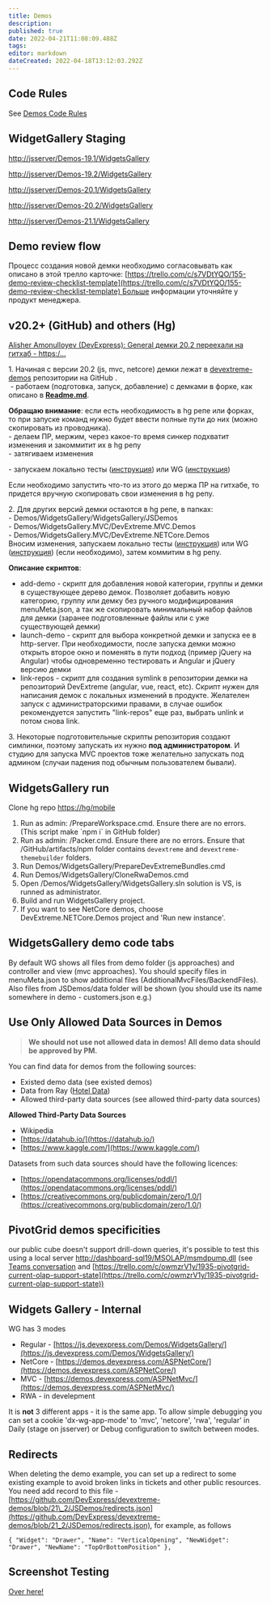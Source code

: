 ```yaml
---
title: Demos
description: 
published: true
date: 2022-04-21T11:08:09.488Z
tags: 
editor: markdown
dateCreated: 2022-04-18T13:12:03.292Z
---
```


## **Code Rules**

See [Demos Code Rules](https://devexpress.sharepoint.com/:w:/s/devextreme/EYfhf60Q1-xOn4yCH0TFMi4B1uunl-l8z1kUp3N78etmbg?e=oA6g7w)

## **WidgetGallery Staging**

[http://jsserver/Demos-19.1/WidgetsGallery](http://jsserver/Demos-19.1/WidgetsGallery)

[http://jsserver/Demos-19.2/WidgetsGallery](http://jsserver/Demos-19.2/WidgetsGallery)

[http://jsserver/Demos-20.1/WidgetsGallery](http://jsserver/Demos-20.1/WidgetsGallery)

[http://jsserver/Demos-20.2/WidgetsGallery](http://jsserver/Demos-20.2/WidgetsGallery)

[http://jsserver/Demos-21.1/WidgetsGallery](http://jsserver/Demos-21.1/WidgetsGallery)

## **Demo review flow**

Процесс создания новой демки необходимо согласовывать как описано в этой трелло карточке: [https://trello.com/c/s7VDtYQO/155-demo-review-checklist-template](https://trello.com/c/s7VDtYQO/155-demo-review-checklist-template) Больше информации уточняйте у продукт менеджера. 

## **v20.2+ (GitHub) and others (Hg)**

[Alisher Amonulloyev (DevExpress): General демки 20.2 переехали на гитхаб - https:/…](https://teams.microsoft.com/l/message/19:7a8fe7395a2d47288c29cfc421df6cbf@thread.skype/1596530619934?tenantId=e4d60396-9352-4ae8-b84c-e69244584fa4&groupId=8c31b3e5-5870-46b1-92a7-180d13b282ed&parentMessageId=1596530619934&teamName=DevExtreme&channelName=General&createdTime=1596530619934) 

1\. Начиная с версии 20.2 (js, mvc, netcore) демки лежат в [devextreme-demos](https://github.com/DevExpress/devextreme-demos/) репозитории на GitHub .   
 - работаем (подготовка, запуск, добавление) с демками в форке, как описано в [**Readme.md**](https://github.com/DevExpress/devextreme-demos/blob/20_2/README.md). 

**Обращаю внимание**: если есть необходимость в hg репе или форках, то при запуске команд нужно будет ввести полные пути до них (можно скопировать из проводника).  
\- делаем ПР, мержим, через какое-то время синкер подхватит изменения и закоммитит их в hg репу  
\- затягиваем изменения

\- запускаем локально тесты ([инструкция](https://teams.microsoft.com/l/entity/com.microsoft.teamspace.tab.wiki/tab::2bd851b6-bd63-41ab-bde1-8f1c9de4b600?context=%7B%22subEntityId%22%3A%22%7B%5C%22pageId%5C%22%3A12%2C%5C%22origin%5C%22%3A2%7D%22%2C%22channelId%22%3A%2219%3A7a8fe7395a2d47288c29cfc421df6cbf%40thread.skype%22%7D&tenantId=e4d60396-9352-4ae8-b84c-e69244584fa4)) или WG ([инструкция](https://teams.microsoft.com/l/entity/com.microsoft.teamspace.tab.wiki/tab::2bd851b6-bd63-41ab-bde1-8f1c9de4b600?context=%7B%22subEntityId%22%3A%22%7B%5C%22pageId%5C%22%3A93%2C%5C%22origin%5C%22%3A2%7D%22%2C%22channelId%22%3A%2219%3A7a8fe7395a2d47288c29cfc421df6cbf%40thread.skype%22%7D&tenantId=e4d60396-9352-4ae8-b84c-e69244584fa4))

Если необходимо запустить что-то из этого до мержа ПР на гитхабе, то придется вручную скопировать свои изменения в hg репу.

2\. Для других версий демки остаются в hg репе, в папках:  
\- Demos/WidgetsGallery/WidgetsGallery/JSDemos  
\- Demos/WidgetsGallery.MVC/DevExtreme.MVC.Demos  
\- Demos/WidgetsGallery.MVC/DevExtreme.NETCore.Demos  
Вносим изменения, запускаем локально тесты ([инструкция](https://teams.microsoft.com/l/entity/com.microsoft.teamspace.tab.wiki/tab::2bd851b6-bd63-41ab-bde1-8f1c9de4b600?context=%7B%22subEntityId%22%3A%22%7B%5C%22pageId%5C%22%3A12%2C%5C%22origin%5C%22%3A2%7D%22%2C%22channelId%22%3A%2219%3A7a8fe7395a2d47288c29cfc421df6cbf%40thread.skype%22%7D&tenantId=e4d60396-9352-4ae8-b84c-e69244584fa4)) или WG ([инструкция](https://teams.microsoft.com/l/entity/com.microsoft.teamspace.tab.wiki/tab::2bd851b6-bd63-41ab-bde1-8f1c9de4b600?context=%7B%22subEntityId%22%3A%22%7B%5C%22pageId%5C%22%3A93%2C%5C%22origin%5C%22%3A2%7D%22%2C%22channelId%22%3A%2219%3A7a8fe7395a2d47288c29cfc421df6cbf%40thread.skype%22%7D&tenantId=e4d60396-9352-4ae8-b84c-e69244584fa4)) (если необходимо), затем коммитим в hg репу.

**Описание скриптов**:

-   add-demo - скрипт для добавления новой категории, группы и демки в существующее дерево демок. Позволяет добавить новую категорию, группу или демку без ручного модифицирования menuMeta.json, а так же скопировать минимальный набор файлов для демки (заранее подготовленные файлы или с уже существующей демки)
-   launch-demo - скрипт для выбора конкретной демки и запуска ее в http-server. При необходимости, после запуска демки можно открыть второе окно и поменять в пути подход (пример jQuery на Angular) чтобы одновременно тестировать и Angular и jQuery версию демки
-   link-repos - скрипт для создания symlink в репозитории демки на репозиторий DevExtreme (angular, vue, react, etc). Скрипт нужен для написания демок с локальных изменений в продукте. Желателен запуск с администраторскими правами, в случае ошибок рекомендуется запустить "link-repos" еще раз, выбрать unlink и потом снова link.

3\. Некоторые подготовительные скрипты репозитория создают симлинки, поэтому запускать их нужно **под администратором**. И студию для запуска MVC проектов тоже желательно запускать под админом (случаи падения под обычным пользователем бывали). 

## **WidgetsGallery run**

Clone hg repo [https://hg/mobile](https://hg/mobile)

1.  Run as admin: /PrepareWorkspace.cmd. Ensure there are no errors. (This script make \`npm i\` in GitHub folder)
2.  Run as admin: /Packer.cmd. Ensure there are no errors. Ensure that /GitHub/artifacts/npm folder contains `devextreme` and `devextreme-themebuilder` folders.
3.  Run Demos/WidgetsGallery/PrepareDevExtremeBundles.cmd
4.  Run Demos/WidgetsGallery/CloneRwaDemos.cmd
5.  Open /Demos/WidgetsGallery/WidgetsGallery.sln solution is VS, is runned as administrator.
6.  Build and run WidgetsGallery project.
7.  If you want to see NetCore demos, choose DevExtreme.NETCore.Demos project and 'Run new instance'.

## **WidgetsGallery demo code tabs**

By default WG shows all files from demo folder (js approaches) and controller and view (mvc approaches). You should specify files in menuMeta.json to show additional files (AdditionalMvcFiles/BackendFiles). Also files from JSDemos/data folder will be shown (you should use its name somewhere in demo - customers.json e.g.)

## **Use Only Allowed Data Sources in Demos**

> **We should not use not allowed data in demos! All demo data should be approved by PM.**

You can find data for demos from the following sources:

-   Existed demo data (see existed demos)
-   Data from Ray ([Hotel Data](https://teams.microsoft.com/l/entity/com.microsoft.teamspace.tab.wiki/tab::2bd851b6-bd63-41ab-bde1-8f1c9de4b600?context=%7B%22subEntityId%22%3A%22%7B%5C%22pageId%5C%22%3A52%2C%5C%22sectionId%5C%22%3A166%2C%5C%22origin%5C%22%3A2%7D%22%2C%22channelId%22%3A%2219%3A7a8fe7395a2d47288c29cfc421df6cbf%40thread.skype%22%7D&tenantId=e4d60396-9352-4ae8-b84c-e69244584fa4))
-   Allowed third-party data sources (see allowed third-party data sources)

**Allowed Third-Party Data Sources**

-   Wikipedia
-   [https://datahub.io/](https://datahub.io/)
-   [https://www.kaggle.com/](https://www.kaggle.com/)

Datasets from such data sources should have the following licences:

-   [https://opendatacommons.org/licenses/pddl/](https://opendatacommons.org/licenses/pddl/)
-   [https://creativecommons.org/publicdomain/zero/1.0/](https://creativecommons.org/publicdomain/zero/1.0/)

## **PivotGrid demos specificities**

our public cube doesn't support drill-down queries, it's possible to test this using a local server [http://dashboard-sql19/MSOLAP/msmdpump.dll](http://dashboard-sql19/MSOLAP/msmdpump.dll) (see [Teams conversation](https://teams.microsoft.com/l/message/19:b6225178a53c47a4bf3edc5640abf924@thread.skype/1621859165241?tenantId=e4d60396-9352-4ae8-b84c-e69244584fa4&groupId=8c31b3e5-5870-46b1-92a7-180d13b282ed&parentMessageId=1621859165241&teamName=DevExtreme&channelName=Navigation%20Squad&createdTime=1621859165241) and [https://trello.com/c/owmzrV1y/1935-pivotgrid-current-olap-support-state](https://trello.com/c/owmzrV1y/1935-pivotgrid-current-olap-support-state))

## **Widgets Gallery - Internal**

WG has 3 modes

-   Regular - [https://js.devexpress.com/Demos/WidgetsGallery/](https://js.devexpress.com/Demos/WidgetsGallery/)
-   NetCore - [https://demos.devexpress.com/ASPNetCore/](https://demos.devexpress.com/ASPNetCore/)
-   MVC - [https://demos.devexpress.com/ASPNetMvc/](https://demos.devexpress.com/ASPNetMvc/)
-   RWA - in develepment

It is **not** 3 different apps - it is the same app. To allow simple debugging you can set a cookie 'dx-wg-app-mode' to 'mvc', 'netcore', 'rwa', 'regular' in Daily (stage on jsserver) or Debug configuration to switch between modes.

## **Redirects**

When deleting the demo example, you can set up a redirect to some existing example to avoid broken links in tickets and other public resources. You need add record to this file - [https://github.com/DevExpress/devextreme-demos/blob/21\_2/JSDemos/redirects.json](https://github.com/DevExpress/devextreme-demos/blob/21_2/JSDemos/redirects.json), for example, as follows

```plaintext
{​​​​​​​​ "Widget": "Drawer", "Name": "VerticalOpening", "NewWidget": "Drawer", "NewName": "TopOrBottomPosition" }​​​​​​​​,
```

## **Screenshot Testing**

[Over here!](https://teams.microsoft.com/l/entity/com.microsoft.teamspace.tab.wiki/tab::2bd851b6-bd63-41ab-bde1-8f1c9de4b600?context=%7B%22subEntityId%22%3A%22%7B%5C%22pageId%5C%22%3A93%2C%5C%22sectionId%5C%22%3A177%2C%5C%22origin%5C%22%3A2%7D%22%2C%22channelId%22%3A%2219%3A7a8fe7395a2d47288c29cfc421df6cbf%40thread.skype%22%7D&tenantId=e4d60396-9352-4ae8-b84c-e69244584fa4)